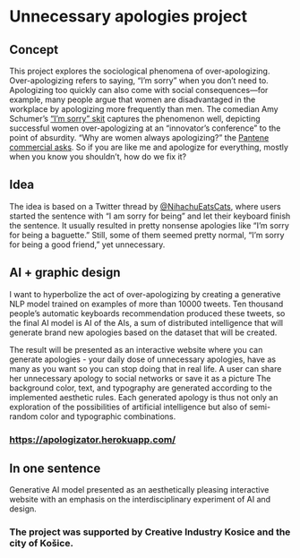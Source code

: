 # Unnecessary apologies project

## Concept
This project explores the sociological phenomena of over-apologizing. Over-apologizing refers to saying, “I’m sorry” when you don’t need to. Apologizing too quickly can also come with social consequences—for example, many people argue that women are disadvantaged in the workplace by apologizing more frequently than men. The comedian Amy Schumer’s [“I’m sorry” skit](https://vimeo.com/253499468) captures the phenomenon well, depicting successful women over-apologizing at an “innovator’s conference” to the point of absurdity. “Why are women always apologizing?” the [Pantene commercial asks](https://www.youtube.com/watch?v=TcGKxLJ4ZGI). So if you are like me and apologize for everything, mostly when you know you shouldn’t, how do we fix it?

## Idea
The idea is based on a Twitter thread by [@NihachuEatsCats](https://twitter.com/NihachuEatsCats/status/1306447628335370241), where users started the sentence with “I am sorry for being” and let their keyboard finish the sentence. It usually resulted in pretty nonsense apologies like “I’m sorry for being a baguette.” Still, some of them seemed pretty normal, “I’m sorry for being a good friend,” yet unnecessary.

## AI + graphic design
I want to hyperbolize the act of over-apologizing by creating a generative NLP model trained on examples of more than 10000 tweets. Ten thousand people’s automatic keyboards recommendation produced these tweets, so the final AI model is AI of the AIs, a sum of distributed intelligence that will generate brand new apologies based on the dataset that will be created.

The result will be presented as an interactive website where you can generate  apologies - your daily dose of unnecessary apologies, have as many as you want so you can stop doing that in real life. A user can share her unnecessary apology to social networks or save it as a picture
The background color, text, and typography are generated according to the implemented aesthetic rules. Each generated apology is thus not only an exploration of the possibilities of artificial intelligence but also of semi-random color and typographic combinations.

### https://apologizator.herokuapp.com/

## In one sentence
Generative AI model presented as an aesthetically pleasing interactive website with an emphasis on the interdisciplinary experiment of AI and design.


### The project was supported by Creative Industry Kosice and the city of Košice.

